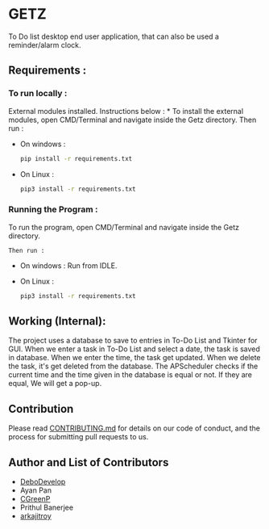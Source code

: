 # **GETZ**

To Do list desktop end user application, that can also be used a reminder/alarm clock.

## Requirements :

### To run locally :
External modules installed. Instructions below :
    * To install the external modules, open CMD/Terminal and navigate inside the Getz directory.
    Then run :
* On windows :
    ```bash
    pip install -r requirements.txt
    ```

* On Linux :
    ```bash
    pip3 install -r requirements.txt 
    ```


### Running the Program :
To run the program, open CMD/Terminal and navigate inside the Getz directory.

    Then run :
* On windows :
    Run from IDLE.

* On Linux :
    ```bash
    pip3 install -r requirements.txt 
    ```

## Working (Internal):
The project uses a database to save to entries in To-Do List and Tkinter for GUI.
When we enter a task in To-Do List and select a date, the task is saved in database.
When we enter the time, the task get updated. When we delete the task, it's get deleted from the database.
The APScheduler checks if the current time and the time given in the database is equal or not.
If they are equal, We will get a pop-up.

## Contribution 

Please read [CONTRIBUTING.md](CONTRIBUTING.md) for details on our code of conduct, and the process for submitting pull requests to us.

## Author and List of Contributors

- [DeboDevelop](https://github.com/DeboDevelop)
- Ayan Pan
- [CGreenP](https://github.com/CGreenP)
- Prithul Banerjee
- [arkajitroy](https://github.com/arkajitroy)
